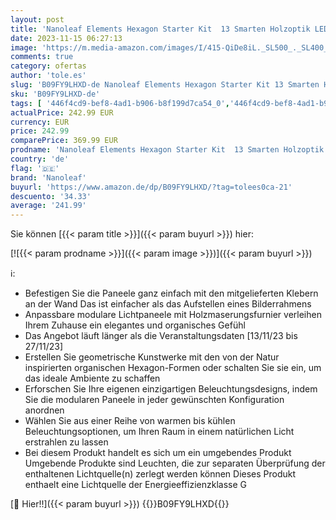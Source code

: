 ```yaml
---
layout: post
title: 'Nanoleaf Elements Hexagon Starter Kit  13 Smarten Holzoptik LED Panels - Modulare Dimmbare WLAN Wandleuchte Innen  Musik Sync  Funktioniert mit Alexa Google Apple  Deko Wohnzimmer Schlafzimmer Büro'
date: 2023-11-15 06:27:13
image: 'https://m.media-amazon.com/images/I/415-QiDe8iL._SL500_._SL400_.jpg'
comments: true
category: ofertas
author: 'tole.es'
slug: 'B09FY9LHXD-de Nanoleaf Elements Hexagon Starter Kit 13 Smarten Holzoptik...'
sku: 'B09FY9LHXD-de'
tags: [ '446f4cd9-bef8-4ad1-b906-b8f199d7ca54_0','446f4cd9-bef8-4ad1-b906-b8f199d7ca54_2701','76e01678-c0e8-4790-8c4a-765f9ec5504f_0','76e01678-c0e8-4790-8c4a-765f9ec5504f_9601','Arborist Merchandising Root','Beleuchtung','Custom Stores','Innenbeleuchtung','Küche, Haushalt & Wohnen','LED-Beleuchtung','Nanoleaf','Self Service','Special Features Stores','Wandbeleuchtung','Wandleuchten','bad3fd6f-1c91-4309-9fdc-d1085efe351d_0','bad3fd6f-1c91-4309-9fdc-d1085efe351d_7201','nanoleaf','🇩🇪', ]
actualPrice: 242.99 EUR
currency: EUR
price: 242.99
comparePrice: 369.99 EUR
prodname: 'Nanoleaf Elements Hexagon Starter Kit  13 Smarten Holzoptik LED Panels - Modulare Dimmbare WLAN Wandleuchte Innen  Musik Sync  Funktioniert mit Alexa Google Apple  Deko Wohnzimmer Schlafzimmer Büro'
country: 'de'
flag: '🇩🇪'
brand: 'Nanoleaf'
buyurl: 'https://www.amazon.de/dp/B09FY9LHXD/?tag=tolees0ca-21'
descuento: '34.33'
average: '241.99'
---
```


Sie können [{{< param title >}}]({{< param buyurl >}}) hier:

[![{{< param prodname >}}]({{< param image >}})]({{< param buyurl >}})

ℹ️:

- Befestigen Sie die Paneele ganz einfach mit den mitgelieferten Klebern an der Wand Das ist einfacher als das Aufstellen eines Bilderrahmens
- Anpassbare modulare Lichtpaneele mit Holzmaserungsfurnier verleihen Ihrem Zuhause ein elegantes und organisches Gefühl
- Das Angebot läuft länger als die Veranstaltungsdaten [13/11/23 bis 27/11/23]
- Erstellen Sie geometrische Kunstwerke mit den von der Natur inspirierten organischen Hexagon-Formen oder schalten Sie sie ein, um das ideale Ambiente zu schaffen
- Erforschen Sie Ihre eigenen einzigartigen Beleuchtungsdesigns, indem Sie die modularen Paneele in jeder gewünschten Konfiguration anordnen
- Wählen Sie aus einer Reihe von warmen bis kühlen Beleuchtungsoptionen, um Ihren Raum in einem natürlichen Licht erstrahlen zu lassen
- Bei diesem Produkt handelt es sich um ein umgebendes Produkt Umgebende Produkte sind Leuchten, die zur separaten Überprüfung der enthaltenen Lichtquelle(n) zerlegt werden können Dieses Produkt enthaelt eine Lichtquelle der Energieeffizienzklasse G

[🛒 Hier!!]({{< param buyurl >}})
{{<world>}}B09FY9LHXD{{</world>}}
